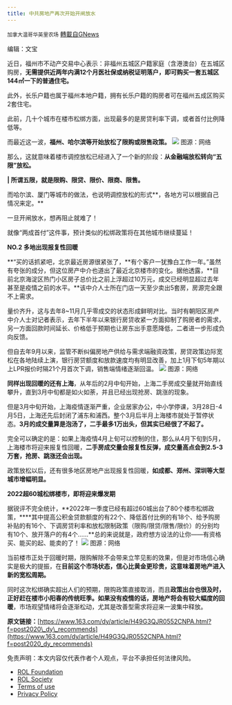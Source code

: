 ```yaml
---
title: 中共房地产再次开始开闸放水
---
```

`加拿大温哥华英里农场` [轉載自GNews](https://gnews.org/zh-hans/2302422/)

编辑：文宝

近日，福州市不动产交易中心表示：非福州五城区户籍家庭（含港澳台）在五城区购房，**无需提供近两年内满12个月医社保或纳税证明落户，即可购买一套五城区144㎡****一****下的普通住宅。**

此外，长乐户籍也属于福州本地户籍，拥有长乐户籍的购房者可在福州五成区购买2套住宅。

此前，几十个城市在楼市松绑方面，出现最多的是房贷利率下调，或者首付比例降低等。

而最近这一波，**福州、哈尔滨等开始放松了限购或限售政策。**
![](https://nimg.ws.126.net/?url=http%3A%2F%2Fdingyue.ws.126.net%2F2022%2F0406%2F65f96652j00r9wp9y001dc000ic00c8m.jpg&amp;thumbnail=660x2147483647&amp;quality=80&amp;type=jpg)
图源：网络

那么，这就意味着楼市调控放松已经进入了一个新的阶段：**从金融端放松转向“五限”放松。**

**| **所谓五限，就是**限购、限贷、限价、限商、限售。**

而哈尔滨、厦门等城市的做法，也说明调控放松的形式**，各地方可以根据自己情况来定。**

一旦开闸放水，想再阻止就难了！

就像“两成首付”这件事，预计类似的松绑政策将在其他城市继续蔓延！

**NO.2 多地出现报复性回暖**

**“买的话抓紧吧，北京最近房源很紧张了，**有个客户一犹豫白工作一年。”虽然有夸张的成分，但这位房产中介也道出了最近北京楼市的变化。据他透露，**目前北京海淀区热门小区房子总价比之前上浮超过10万元，成交已经明显超过去年甚至是疫情之前的水平。**该中介人士所在门店一天至少卖出5套房，房源完全跟不上需求。

量价齐升，这与去年8~11月几乎零成交的状态形成鲜明对比。当时有朝阳区房产中介人士对记者表示，去年下半年以来银行房贷收紧一方面抑制了购房者的需求，另一方面回款时间延长、价格低于预期也让房东出手意愿降低，二者进一步形成负向反馈。

但自去年9月以来，监管不断纠偏房地产供给与需求端融资政策，房贷政策边际宽松在各地陆续上演，银行房贷额度和放款速度均有明显改善，加上1月下旬5年期以上LPR报价时隔21个月首次下调，销售端情绪逐渐回温。
![](https://nimg.ws.126.net/?url=http%3A%2F%2Fdingyue.ws.126.net%2F2022%2F0406%2F33b4de34j00r9wp9y006qc000sa00kem.jpg&amp;thumbnail=660x2147483647&amp;quality=80&amp;type=jpg)
图源：网络

**同样出现回暖的还有上海**，从年后的2月中旬开始，上海二手房成交量就开始直线攀升，直到3月中旬都是如火如荼，并且已经出现抢房、跳涨的现象。

但是3月中旬开始，上海疫情逐渐严重，企业居家办公，中小学停课，3月28日-4月5日，上海还先后封闭了浦东和浦西。整个3月后半月上海楼市就处于暂停状态。**3月的成交量算是泡汤了，二手最多1万出头，但其实已经很了不起了。**

完全可以确定的是：如果上海疫情4月上旬可以控制的住，那么从4月下旬到5月，上海楼市将迎来报复性回暖，**二手房成交量会报复性反弹，成交量高点会到2.5-3万套，抢房、跳涨还会出现。**

政策放松以后，还有很多地区房地产出现报复性回暖，**如成都、郑州、深圳等大型城市增幅明显。**

**2022超60城松****绑楼市，即****将迎来爆发期**

据锐评不完全统计，**2022年一季度已经有超过60城出台了80个楼市松绑政策，****其中提高公积金贷款额度的有22个、降低首付比例的有18个、给予购房补贴的有16个、下调房贷利率和放松限制政策（限购/限贷/限售/限价）的分别均有10个、放开落户的有4个……**总的来说就是，政府想方设法的让你——有资格买、能买的起、能卖的了！
![](https://nimg.ws.126.net/?url=http%3A%2F%2Fdingyue.ws.126.net%2F2022%2F0406%2F42754e53j00r9wp9y0019c000hs00bdm.jpg&amp;thumbnail=660x2147483647&amp;quality=80&amp;type=jpg)
图源：网络

当前楼市正处于回暖时期，限购解除不会带来立竿见影的效果，但是对市场信心确实是极大的提振，在**目前这个市场状态，信心比黄金更珍贵，这意味着房地产进入新的宽松周期。**

同时这次松绑确实超出人们的预期，限购政策直接取消，而且**政策出台也很及时，正好赶在楼市小阳春的传统旺季。如果没有疫情的话，房地产将会有较大幅度的回暖**，市场观望情绪将会逐渐松动，尤其是改善型需求将迎来一波集中释放。

**原文链接：**[https://www.163.com/dy/article/H49G3QJR0552CNPA.html?f=post2020\_dy\_recommends](https://www.163.com/dy/article/H49G3QJR0552CNPA.html?f=post2020_dy_recommends)



 

免责声明：本文内容仅代表作者个人观点，平台不承担任何法律风险。

- [ROL Foundation](https://rolfoundation.org/)
- [ROL Society](https://rolsociety.org/)
- [Terms of use](https://gnews.org/terms-of-use-3/)
- [Privacy Policy](https://gnews.org/privacy-policy/)
